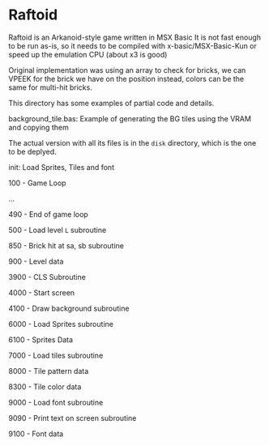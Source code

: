 # Raftoid
Raftoid is an Arkanoid-style game written in MSX Basic
It is not fast enough to be run as-is, so it needs to be compiled with x-basic/MSX-Basic-Kun or speed up the emulation CPU (about x3 is good)

Original implementation was using an array to check for bricks, we can VPEEK for the brick we have on the position instead, colors can be the same for multi-hit bricks.

This directory has some examples of partial code and details.

background_tile.bas: Example of generating the BG tiles using the VRAM and copying them

The actual version with all its files is in the `disk` directory, which is the one to be deplyed.


init: Load Sprites, Tiles and font

100 - Game Loop

...

490 - End of game loop

500 - Load level `L` subroutine

850 - Brick hit at sa, sb subroutine

900 - Level data

3900 - CLS Subroutine

4000 - Start screen

4100 - Draw background subroutine

6000 - Load Sprites subroutine

6100 - Sprites Data

7000 - Load tiles subroutine

8000 - Tile pattern data

8300 - Tile color data

9000 - Load font subroutine

9090 - Print text on screen subroutine

9100 - Font data
